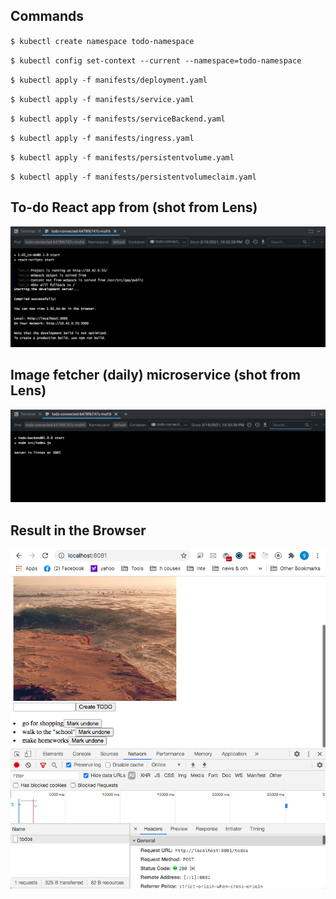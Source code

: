 ## Commands

`$ kubectl create namespace todo-namespace`

`$ kubectl config set-context --current --namespace=todo-namespace`

`$ kubectl apply -f manifests/deployment.yaml`

`$ kubectl apply -f manifests/service.yaml`

`$ kubectl apply -f manifests/serviceBackend.yaml`

`$ kubectl apply -f manifests/ingress.yaml`

`$ kubectl apply -f manifests/persistentvolume.yaml`

`$ kubectl apply -f manifests/persistentvolumeclaim.yaml`

## To-do React app from (shot from Lens)

![output](output-2.04-1.png)

## Image fetcher (daily) microservice (shot from Lens)

![output](output-2.04-2.png)

## Result in the Browser

![output](output-2.04-3.png)
